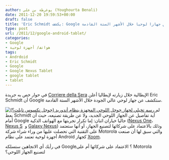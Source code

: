 ```yaml
---
author: يوغرطة بن علي (Youghourta Benali)
date: 2011-12-20 19:59:53+00:00
draft: false
title: 'Eric Schmidt يكشف: Google ستطلق جهازا لوحيا خلال الأشهر الستة القادمة'
type: post
url: /2011/12/google-android-tablet/
categories:
- Google
- هواتف/ أجهزة لوحية
tags:
- Andrdoid
- Eric Schmidt
- Google
- Google Nexus Tablet
- google tablet
- tablet
---
```


في حوار خص به جريدة [Corriere della Sera](http://translate.google.com/translate?hl=en&sl=auto&tl=en&u=http%3A%2F%2Fwww.corriere.it%2Feconomia%2F11_dicembre_19%2Fil-capo-di-google-e-i-piani-segreti-brutale-concorrenza-con-apple-massimo-gaggi_72dc3402-2a09-11e1-88bd-433b1e8e4c01.shtml) الإيطالية خلال زيارته لإيطاليا أعلن Eric Schmidt أن Google ستكشف عن جهاز لوحي عالي الجودة خلال الأشهر الستة القادمة.




[![رسم تخيلي لجهاز جوجل اللوحي المجهزة بنظام أندوريد (جوجل نكسوس تابلت؟)](http://www.it-scoop.com/wp-content/uploads/2011/12/Google-Nexus-Tablet.png)
](http://www.it-scoop.com/wp-content/uploads/2011/12/Google-Nexus-Tablet.png)لم يعط Schmidt أية تفاصيل عن الجهاز اللوحي الجديد، ولا عن طريقة تصنيعه، حيث أن أمام Google حاليا خياران اثنان: إما تكرار تجربتها مع الهواتف الذكية ([Nexus One](http://www.it-scoop.com/tag/nexus-one/)، [Nexus S](http://www.it-scoop.com/2010/12/google-nexus-s-android-2-3-gingerbread/)  و [Galaxy Nexus](http://www.it-scoop.com/2011/10/galaxy-nexus-ice-cream-sandwich/)) وذلك بالاعتماد على شركائها لتصنيع الجهاز، أو أنها ستعتمد على التقنية التي تحصلت عليها من وراء شراء شركة Motorola والتي سبق لها أن صنعت أجهزة لوحية تعتمد على نظام Android كجهاز [Xoom](http://www.it-scoop.com/tag/xoom/).




في رأيك أي الاتجاهين ستسلكه Google؟ الاعتماد على شركائها أم على Motorola لتصنيع الجهاز اللوحي؟
